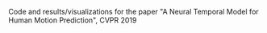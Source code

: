 Code and results/visualizations for the paper "A Neural Temporal Model for Human Motion Prediction", CVPR 2019
